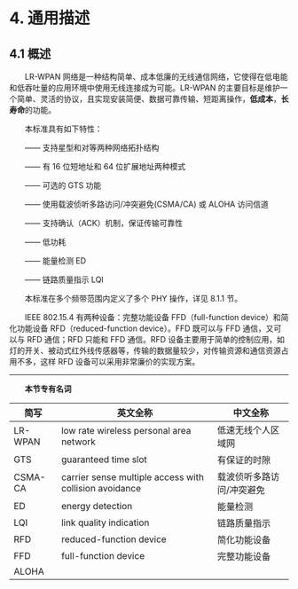 # 4. 通用描述
## 4.1 概述
　　LR-WPAN 网络是一种结构简单、成本低廉的无线通信网络，它使得在低电能和低吞吐量的应用环境中使用无线连接成为可能。LR-WPAN 的主要目标是维护一个简单、灵活的协议，且实现安装简便、数据可靠传输、短距离操作，**低成本**，**长寿命**的功能。

　　本标准具有如下特性：

　　―― 支持星型和对等两种网络拓扑结构

　　―― 有 16 位短地址和 64 位扩展地址两种模式

　　―― 可选的 GTS 功能

　　―― 使用载波侦听多路访问/冲突避免(CSMA/CA) 或 ALOHA 访问信道

　　―― 支持确认（ACK）机制，保证传输可靠性

　　―― 低功耗
  
　　―― 能量检测 ED
  
　　―― 链路质量指示 LQI

　　本标准在多个频带范围内定义了多个 PHY 操作，详见 8.1.1 节。

　　IEEE 802.15.4 有两种设备：完整功能设备 FFD（full-function device）和简化功能设备 RFD（reduced-function device）。FFD 既可以与 FFD 通信，又可以与 RFD 通信；RFD 只能和 FFD 通信。RFD 设备主要用于简单的控制应用，如灯的开关、被动式红外线传感器等，传输的数据量较少，对传输资源和通信资源占用不多，这样 RFD 设备可以采用非常廉价的实现方案。

---

　　**本节专有名词**

 简写 | 英文全称 | 中文全称
 ---- | ---- | ----
 LR-WPAN | low rate wireless personal area network | 低速无线个人区域网
 GTS | guaranteed time slot| 有保证的时隙
 CSMA-CA  | carrier sense multiple access with collision avoidance | 载波侦听多路访问/冲突避免
 ED  | energy detection | 能量检测
 LQI  | link quality indication | 链路质量指示
 RFD |reduced-function device| 简化功能设备
 FFD |full-function device|	完整功能设备
  ALOHA || 
